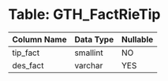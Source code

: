 # Table: GTH_FactRieTip

| Column Name | Data Type | Nullable |
|-------------|-----------|----------|
| tip_fact | smallint | NO |
| des_fact | varchar | YES |

